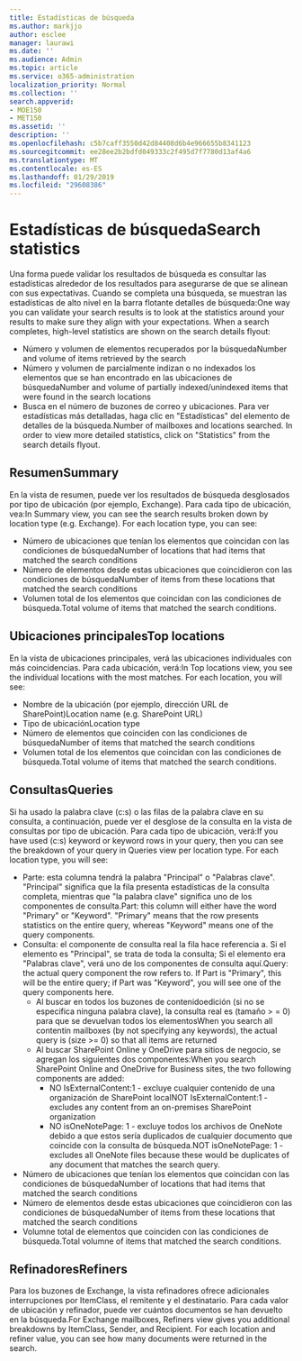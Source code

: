```yaml
---
title: Estadísticas de búsqueda
ms.author: markjjo
author: esclee
manager: laurawi
ms.date: ''
ms.audience: Admin
ms.topic: article
ms.service: o365-administration
localization_priority: Normal
ms.collection: ''
search.appverid:
- MOE150
- MET150
ms.assetid: ''
description: ''
ms.openlocfilehash: c5b7caff3550d42d84408d6b4e966655b8341123
ms.sourcegitcommit: ee28ee2b2bdfd049333c2f495d7f7780d13af4a6
ms.translationtype: MT
ms.contentlocale: es-ES
ms.lasthandoff: 01/29/2019
ms.locfileid: "29608386"
---
```

# <a name="search-statistics"></a><span data-ttu-id="7155c-102">Estadísticas de búsqueda</span><span class="sxs-lookup"><span data-stu-id="7155c-102">Search statistics</span></span>
<span data-ttu-id="7155c-p101">Una forma puede validar los resultados de búsqueda es consultar las estadísticas alrededor de los resultados para asegurarse de que se alinean con sus expectativas. Cuando se completa una búsqueda, se muestran las estadísticas de alto nivel en la barra flotante detalles de búsqueda:</span><span class="sxs-lookup"><span data-stu-id="7155c-p101">One way you can validate your search results is to look at the statistics around your results to make sure they align with your expectations. When a search completes, high-level statistics are shown on the search details flyout:</span></span>
- <span data-ttu-id="7155c-105">Número y volumen de elementos recuperados por la búsqueda</span><span class="sxs-lookup"><span data-stu-id="7155c-105">Number and volume of items retrieved by the search</span></span>
- <span data-ttu-id="7155c-106">Número y volumen de parcialmente indizan o no indexados los elementos que se han encontrado en las ubicaciones de búsqueda</span><span class="sxs-lookup"><span data-stu-id="7155c-106">Number and volume of partially indexed/unindexed items that were found in the search locations</span></span>
- <span data-ttu-id="7155c-p102">Busca en el número de buzones de correo y ubicaciones. Para ver estadísticas más detalladas, haga clic en "Estadísticas" del elemento de detalles de la búsqueda.</span><span class="sxs-lookup"><span data-stu-id="7155c-p102">Number of mailboxes and locations searched. In order to view more detailed statistics, click on "Statistics" from the search details flyout.</span></span>

## <a name="summary"></a><span data-ttu-id="7155c-109">Resumen</span><span class="sxs-lookup"><span data-stu-id="7155c-109">Summary</span></span>
<span data-ttu-id="7155c-p103">En la vista de resumen, puede ver los resultados de búsqueda desglosados por tipo de ubicación (por ejemplo, Exchange). Para cada tipo de ubicación, vea:</span><span class="sxs-lookup"><span data-stu-id="7155c-p103">In Summary view, you can see the search results broken down by location type (e.g. Exchange). For each location type, you can see:</span></span>
- <span data-ttu-id="7155c-112">Número de ubicaciones que tenían los elementos que coincidan con las condiciones de búsqueda</span><span class="sxs-lookup"><span data-stu-id="7155c-112">Number of locations that had items that matched the search conditions</span></span>
- <span data-ttu-id="7155c-113">Número de elementos desde estas ubicaciones que coincidieron con las condiciones de búsqueda</span><span class="sxs-lookup"><span data-stu-id="7155c-113">Number of items from these locations that matched the search conditions</span></span>
- <span data-ttu-id="7155c-114">Volumen total de los elementos que coincidan con las condiciones de búsqueda.</span><span class="sxs-lookup"><span data-stu-id="7155c-114">Total volume of items that matched the search conditions.</span></span>

## <a name="top-locations"></a><span data-ttu-id="7155c-115">Ubicaciones principales</span><span class="sxs-lookup"><span data-stu-id="7155c-115">Top locations</span></span>
<span data-ttu-id="7155c-p104">En la vista de ubicaciones principales, verá las ubicaciones individuales con más coincidencias. Para cada ubicación, verá:</span><span class="sxs-lookup"><span data-stu-id="7155c-p104">In Top locations view, you see the individual locations with the most matches. For each location, you will see:</span></span>
- <span data-ttu-id="7155c-118">Nombre de la ubicación (por ejemplo, dirección URL de SharePoint)</span><span class="sxs-lookup"><span data-stu-id="7155c-118">Location name (e.g. SharePoint URL)</span></span>
- <span data-ttu-id="7155c-119">Tipo de ubicación</span><span class="sxs-lookup"><span data-stu-id="7155c-119">Location type</span></span>
- <span data-ttu-id="7155c-120">Número de elementos que coinciden con las condiciones de búsqueda</span><span class="sxs-lookup"><span data-stu-id="7155c-120">Number of items that matched the search conditions</span></span>
- <span data-ttu-id="7155c-121">Volumen total de los elementos que coincidan con las condiciones de búsqueda.</span><span class="sxs-lookup"><span data-stu-id="7155c-121">Total volume of items that matched the search conditions.</span></span>

## <a name="queries"></a><span data-ttu-id="7155c-122">Consultas</span><span class="sxs-lookup"><span data-stu-id="7155c-122">Queries</span></span>
<span data-ttu-id="7155c-p105">Si ha usado la palabra clave (c:s) o las filas de la palabra clave en su consulta, a continuación, puede ver el desglose de la consulta en la vista de consultas por tipo de ubicación. Para cada tipo de ubicación, verá:</span><span class="sxs-lookup"><span data-stu-id="7155c-p105">If you have used (c:s) keyword or keyword rows in your query, then you can see the breakdown of your query in Queries view per location type. For each location type, you will see:</span></span>
- <span data-ttu-id="7155c-p106">Parte: esta columna tendrá la palabra "Principal" o "Palabras clave". "Principal" significa que la fila presenta estadísticas de la consulta completa, mientras que "la palabra clave" significa uno de los componentes de consulta.</span><span class="sxs-lookup"><span data-stu-id="7155c-p106">Part: this column will either have the word "Primary" or "Keyword". "Primary" means that the row presents statistics on the entire query, whereas "Keyword" means one of the query components.</span></span>
- <span data-ttu-id="7155c-p107">Consulta: el componente de consulta real la fila hace referencia a. Si el elemento es "Principal", se trata de toda la consulta; Si el elemento era "Palabras clave", verá uno de los componentes de consulta aquí.</span><span class="sxs-lookup"><span data-stu-id="7155c-p107">Query: the actual query component the row refers to. If Part is "Primary", this will be the entire query; if Part was "Keyword", you will see one of the query components here.</span></span>
  - <span data-ttu-id="7155c-129">Al buscar en todos los buzones de contenidoedición (si no se especifica ninguna palabra clave), la consulta real es (tamaño > = 0) para que se devuelvan todos los elementos</span><span class="sxs-lookup"><span data-stu-id="7155c-129">When you search all contentin mailboxes (by not specifying any keywords), the actual query is (size >= 0) so that all items are returned</span></span>
  - <span data-ttu-id="7155c-130">Al buscar SharePoint Online y OneDrive para sitios de negocio, se agregan los siguientes dos componentes:</span><span class="sxs-lookup"><span data-stu-id="7155c-130">When you search SharePoint Online and OneDrive for Business sites, the two following components are added:</span></span>
    - <span data-ttu-id="7155c-131">NO IsExternalContent:1 - excluye cualquier contenido de una organización de SharePoint local</span><span class="sxs-lookup"><span data-stu-id="7155c-131">NOT IsExternalContent:1 - excludes any content from an on-premises SharePoint organization</span></span>
    - <span data-ttu-id="7155c-132">NO isOneNotePage: 1 - excluye todos los archivos de OneNote debido a que estos sería duplicados de cualquier documento que coincide con la consulta de búsqueda.</span><span class="sxs-lookup"><span data-stu-id="7155c-132">NOT isOneNotePage: 1 - excludes all OneNote files because these would be duplicates of any document that matches the search query.</span></span>
- <span data-ttu-id="7155c-133">Número de ubicaciones que tenían los elementos que coincidan con las condiciones de búsqueda</span><span class="sxs-lookup"><span data-stu-id="7155c-133">Number of locations that had items that matched the search conditions</span></span>
- <span data-ttu-id="7155c-134">Número de elementos desde estas ubicaciones que coincidieron con las condiciones de búsqueda</span><span class="sxs-lookup"><span data-stu-id="7155c-134">Number of items from these locations that matched the search conditions</span></span>
- <span data-ttu-id="7155c-135">Volumne total de elementos que coinciden con las condiciones de búsqueda.</span><span class="sxs-lookup"><span data-stu-id="7155c-135">Total volumne of items that matched the search conditions.</span></span>

## <a name="refiners"></a><span data-ttu-id="7155c-136">Refinadores</span><span class="sxs-lookup"><span data-stu-id="7155c-136">Refiners</span></span>
<span data-ttu-id="7155c-p108">Para los buzones de Exchange, la vista refinadores ofrece adicionales interrupciones por ItemClass, el remitente y el destinatario. Para cada valor de ubicación y refinador, puede ver cuántos documentos se han devuelto en la búsqueda.</span><span class="sxs-lookup"><span data-stu-id="7155c-p108">For Exchange mailboxes, Refiners view gives you additional breakdowns by ItemClass, Sender, and Recipient. For each location and refiner value, you can see how many documents were returned in the search.</span></span>